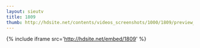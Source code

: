 ```yaml
---
layout: sieutv
title: 1809
thumb: http://hdsite.net/contents/videos_screenshots/1000/1809/preview_360p.mp4.jpg
---
```

{% include iframe src='http://hdsite.net/embed/1809' %}
 

